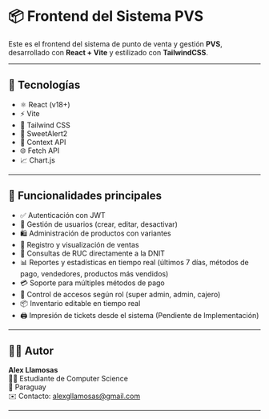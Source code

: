 # 📦 Frontend del Sistema PVS

Este es el frontend del sistema de punto de venta y gestión **PVS**, desarrollado con **React + Vite** y estilizado con **TailwindCSS**.

---

## 🚀 Tecnologías

- ⚛️ React (v18+)
- ⚡ Vite
- 💨 Tailwind CSS
- 🍪 SweetAlert2
- 📁 Context API
- 🌐 Fetch API
- 📈 Chart.js

---

## 🎯 Funcionalidades principales

- ✅ Autenticación con JWT
- 👤 Gestión de usuarios (crear, editar, desactivar)
- 🛍️ Administración de productos con variantes
- 🧾 Registro y visualización de ventas
- 🧾 Consultas de RUC directamente a la DNIT
- 📊 Reportes y estadísticas en tiempo real (últimos 7 días, métodos de pago, vendedores, productos más vendidos)
- 💳 Soporte para múltiples métodos de pago
- 🔐 Control de accesos según rol (super admin, admin, cajero)
- 📦 Inventario editable en tiempo real
- 🖨️ Impresión de tickets desde el sistema (Pendiente de Implementación)

---

## 👨‍💻 Autor

**Alex Llamosas**  
🧑‍🎓 Estudiante de Computer Science  
📍 Paraguay  
✉️ Contacto: [alexgllamosas@gmail.com](mailto:alexgllamosas@example.com)

---
